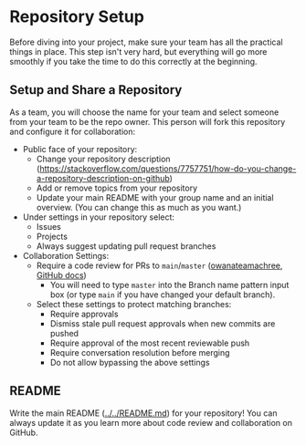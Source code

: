 # Repository Setup

Before diving into your project, make sure your team has all the practical things in place. This step isn't very hard, but everything will go more smoothly if you take the time to do this correctly at the beginning.

## Setup and Share a Repository

As a team, you will choose the name for your team and select someone from your team to be the repo owner. This person will fork this repository and configure it for collaboration:

- Public face of your repository:
    - Change your repository description 
      (https://stackoverflow.com/questions/7757751/how-do-you-change-a-repository-description-on-github)
    - Add or remove topics from your repository
    - Update your main README with your group name 
      and an initial overview. 
      (You can change this as much as you want.)
- Under settings in your repository select:
    - Issues
    - Projects
    - Always suggest updating pull request branches
- Collaboration Settings:
    - Require a code review for PRs to `main`/`master`
      ([owanateamachree](https://owanateamachree.medium.com/how-to-protect-the-master-branch-on-github-ab85e9b6b03),
      [GitHub docs](https://docs.github.com/en/github/collaborating-with-issues-and-pull-requests/approving-a-pull-request-with-required-reviews))
      - You will need to type `master` into the 
        Branch name pattern input box 
        (or type `main` if you have changed your default branch).
  - Select these settings to protect matching branches:
      - Require approvals
      - Dismiss stale pull request approvals 
        when new commits are pushed
      - Require approval of the most recent reviewable push
      - Require conversation resolution before merging
      - Do not allow bypassing the above settings

## README

Write the main README ([../../README.md](../../README.md)) 
for your repository! 
You can always update it as you learn more about code review 
and collaboration on GitHub.
